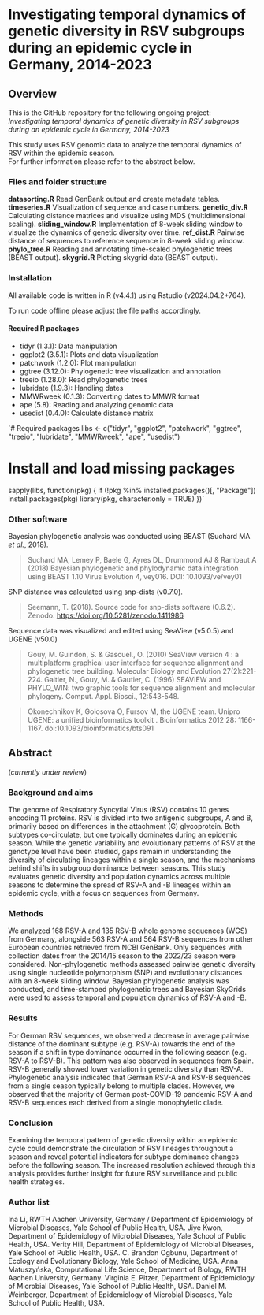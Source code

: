# Investigating temporal dynamics of genetic diversity in RSV subgroups during an epidemic cycle in Germany, 2014-2023

## Overview

This is the GitHub repository for the following ongoing project: <br>
*Investigating temporal dynamics of genetic diversity in RSV subgroups during an epidemic cycle in Germany, 2014-2023*

This study uses RSV genomic data to analyze the temporal dynamics of RSV within the epidemic season. <br>
For further information please refer to the abstract below.  

### Files and folder structure

**datasorting.R** Read GenBank output and create metadata tables. <br>
**timeseries.R** Visualization of sequence and case numbers.
**genetic_div.R** Calculating distance matrices and visualize using MDS (multidimensional scaling).
**sliding_window.R** Implementation of 8-week sliding window to visualize the dynamics of genetic diversity over time.
**ref_dist.R** Pairwise distance of sequences to reference sequence in 8-week sliding window.
**phylo_tree.R** Reading and annotating time-scaled phylogenetic trees (BEAST output).
**skygrid.R** Plotting skygrid data (BEAST output).

### Installation 

All available code is written in R (v4.4.1) using Rstudio (v2024.04.2+764). 

To run code offline please adjust the file paths accordingly. 

#### Required R packages

- tidyr (1.3.1): Data manipulation
- ggplot2 (3.5.1): Plots and data visualization
- patchwork (1.2.0): Plot manipulation
- ggtree (3.12.0): Phylogenetic tree visualization and annotation
- treeio (1.28.0): Read phylogenetic trees
- lubridate (1.9.3): Handling dates 
- MMWRweek (0.1.3): Converting dates to MMWR format
- ape (5.8): Reading and analyzing genomic data
- usedist (0.4.0): Calculate distance matrix

`# Required packages
libs <- c("tidyr", "ggplot2", "patchwork", "ggtree", "treeio", "lubridate", "MMWRweek", "ape", "usedist")

# Install and load missing packages
sapply(libs, function(pkg) {
  if (!pkg %in% installed.packages()[, "Package"]) install.packages(pkg)
  library(pkg, character.only = TRUE)
})`

### Other software

Bayesian phylogenetic analysis was conducted using BEAST (Suchard MA *et al.*, 2018).

>Suchard MA, Lemey P, Baele G, Ayres DL, Drummond AJ & Rambaut A (2018) Bayesian phylogenetic and phylodynamic data integration using BEAST 1.10 Virus Evolution 4, vey016. DOI: 10.1093/ve/vey01

SNP distance was calculated using snp-dists (v0.7.0).

>Seemann, T. (2018). Source code for snp-dists software (0.6.2). Zenodo. https://doi.org/10.5281/zenodo.1411986

Sequence data was visualized and edited using SeaView (v5.0.5) and UGENE (v50.0)

>Gouy, M. Guindon, S. & Gascuel., O. (2010) SeaView version 4 : a multiplatform graphical user interface for sequence alignment and phylogenetic tree building. Molecular Biology and Evolution 27(2):221-224. 
Galtier, N., Gouy, M. & Gautier, C. (1996) SEAVIEW and PHYLO_WIN: two graphic tools for sequence alignment and molecular phylogeny. Comput. Appl. Biosci., 12:543-548.

>Okonechnikov K, Golosova O, Fursov M, the UGENE team.  Unipro UGENE: a unified bioinformatics toolkit . Bioinformatics  2012 28: 1166-1167. doi:10.1093/bioinformatics/bts091

## Abstract

(*currently under review*)

### Background and aims

The genome of Respiratory Syncytial Virus (RSV) contains 10 genes encoding 11 proteins. RSV is divided into two antigenic subgroups, A and B, primarily based on differences in the attachment (G) glycoprotein. Both subtypes co-circulate, but one typically dominates during an epidemic season. While the genetic variability and evolutionary patterns of RSV at the genotype level have been studied, gaps remain in understanding the diversity of circulating lineages within a single season, and the mechanisms behind shifts in subgroup dominance between seasons. This study evaluates genetic diversity and population dynamics across multiple seasons to determine the spread of RSV-A and -B lineages within an epidemic cycle, with a focus on sequences from Germany.

### Methods

We analyzed 168 RSV-A and 135 RSV-B whole genome sequences (WGS) from Germany, alongside 563 RSV-A and 564 RSV-B sequences from other European countries retrieved from NCBI GenBank. Only sequences with collection dates from the 2014/15 season to the 2022/23 season were considered. Non-phylogenetic methods assessed pairwise genetic diversity using single nucleotide polymorphism (SNP) and evolutionary distances with an 8-week sliding window. Bayesian phylogenetic analysis was conducted, and time-stamped phylogenetic trees and Bayesian SkyGrids were used to assess temporal and population dynamics of RSV-A and -B. 

### Results 

For German RSV sequences, we observed a decrease in average pairwise distance of the dominant subtype (e.g. RSV-A) towards the end of the season if a shift in type dominance occurred in the following season (e.g. RSV-A to RSV-B). This pattern was also observed in sequences from Spain. RSV-B generally showed lower variation in genetic diversity than RSV-A. Phylogenetic analysis indicated that German RSV-A and RSV-B sequences from a single season typically belong to multiple clades. However, we observed that the majority of German post-COVID-19 pandemic RSV-A and RSV-B sequences each derived from a single monophyletic clade. 

### Conclusion

Examining the temporal pattern of genetic diversity within an epidemic cycle could demonstrate the circulation of RSV lineages throughout a season and reveal potential indicators for subtype dominance changes before the following season. The increased resolution achieved through this analysis provides further insight for future RSV surveillance and public health strategies. 

### Author list

Ina Li, RWTH Aachen University, Germany / Department of Epidemiology of Microbial Diseases, Yale School of Public Health, USA.
Jiye Kwon, Department of Epidemiology of Microbial Diseases, Yale School of Public Health, USA.
Verity Hill, Department of Epidemiology of Microbial Diseases, Yale School of Public Health, USA.
C. Brandon Ogbunu, Department of Ecology and Evolutionary Biology, Yale School of Medicine, USA.
Anna Matuszyńska, Computational Life Science, Department of Biology, RWTH Aachen University, Germany.
Virginia E. Pitzer, Department of Epidemiology of Microbial Diseases, Yale School of Public Health, USA.
Daniel M. Weinberger, Department of Epidemiology of Microbial Diseases, Yale School of Public Health, USA.